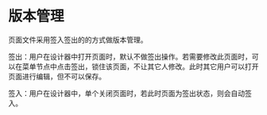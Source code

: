 # 版本管理

页面文件采用签入签出的的方式做版本管理。

签出：用户在设计器中打开页面时，默认不做签出操作。若需要修改此页面时，可以在菜单节点中点击签出，锁住该页面，不让其它人修改。此时其它用户可以打开页面进行编辑，但不可以保存。

签入：用户在设计器中，单个关闭页面时，若此时页面为签出状态，则会自动签入。



